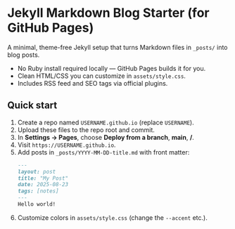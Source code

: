 # Jekyll Markdown Blog Starter (for GitHub Pages)

A minimal, theme-free Jekyll setup that turns Markdown files in `_posts/` into blog posts.
- No Ruby install required locally — GitHub Pages builds it for you.
- Clean HTML/CSS you can customize in `assets/style.css`.
- Includes RSS feed and SEO tags via official plugins.

## Quick start
1. Create a repo named `USERNAME.github.io` (replace `USERNAME`).
2. Upload these files to the repo root and commit.
3. In **Settings → Pages**, choose **Deploy from a branch**, **main**, **/**.
4. Visit `https://USERNAME.github.io`.
5. Add posts in `_posts/YYYY-MM-DD-title.md` with front matter:
   ```md
   ---
   layout: post
   title: "My Post"
   date: 2025-08-23
   tags: [notes]
   ---
   Hello world!
   ```
6. Customize colors in `assets/style.css` (change the `--accent` etc.).
